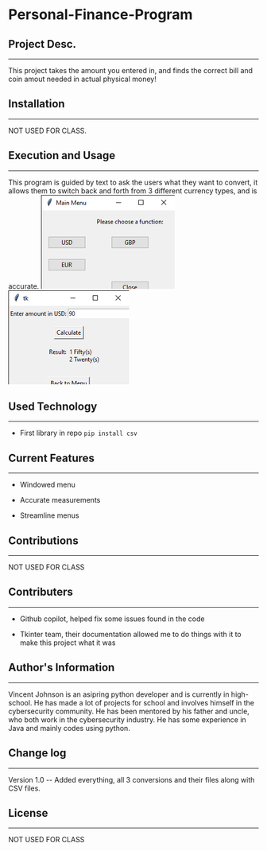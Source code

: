 # Personal-Finance-Program

## Project Desc.
---

This project takes the amount you entered in, and finds the correct bill and coin amout needed in actual physical money!


## Installation
---

NOT USED FOR CLASS.  


## Execution and Usage
---

This program is guided by text to ask the users what they want to convert, it allows them to switch back and forth from 3 different currency types, and is accurate.
![image](menu.png)
![image](calculate.png)


## Used Technology
---

+ First library in repo
`pip install csv` 


## Current Features
---

+ Windowed menu

+ Accurate measurements

+ Streamline menus


## Contributions
---
NOT USED FOR CLASS


## Contributers
---

+ Github copilot, helped fix some issues found in the code

+ Tkinter team, their documentation allowed me to do things with it to make this project what it was


## Author's Information
---
Vincent Johnson is an asipring python developer and is currently in high-school. He has made a lot of projects for school and involves himself in the cybersecurity community. He has been mentored by his father and uncle, who both work in the cybersecurity industry. He has some experience in Java and mainly codes using python.


## Change log
---
Version 1.0 -- Added everything, all 3 conversions and their files along with CSV files.


## License
---
NOT USED FOR CLASS
